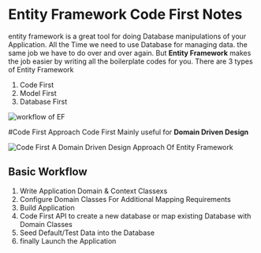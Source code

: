 # Entity Framework Code First Notes
entity framework is a great tool for doing Database manipulations of your Application. All the Time we need to use Database for managing data. the same job we have to do over and over again. But **Entity Framework** makes the job easier by writing all the boilerplate codes for you. There are 3 types of Entity Framework 

1. Code First
2. Model First
3. Database First

![workflow of EF](https://i-msdn.sec.s-msft.com/dynimg/IC613437.png)

#Code First Approach
Code First Mainly useful for **Domain Driven Design** 

![Code First A Domain Driven Design Approach Of Entity Framework](http://www.entityframeworktutorial.net/images/EF5/code-first.png)

## Basic Workflow
1. Write Application Domain & Context Classexs
2. Configure Domain Classes For Additional Mapping Requirements
3. Build Application
4. Code First API to create a new database or map existing Database with Domain Classes
5. Seed Default/Test Data into the Database 
6. finally Launch the Application


